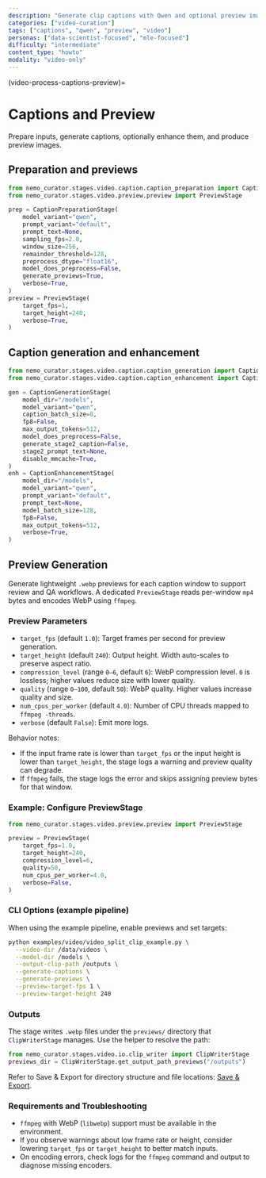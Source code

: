 ```yaml
---
description: "Generate clip captions with Qwen and optional preview images"
categories: ["video-curation"]
tags: ["captions", "qwen", "preview", "video"]
personas: ["data-scientist-focused", "mle-focused"]
difficulty: "intermediate"
content_type: "howto"
modality: "video-only"
---
```


(video-process-captions-preview)=

# Captions and Preview

Prepare inputs, generate captions, optionally enhance them, and produce preview images.

## Preparation and previews

```python
from nemo_curator.stages.video.caption.caption_preparation import CaptionPreparationStage
from nemo_curator.stages.video.preview.preview import PreviewStage

prep = CaptionPreparationStage(
    model_variant="qwen",
    prompt_variant="default",
    prompt_text=None,
    sampling_fps=2.0,
    window_size=256,
    remainder_threshold=128,
    preprocess_dtype="float16",
    model_does_preprocess=False,
    generate_previews=True,
    verbose=True,
)
preview = PreviewStage(
    target_fps=1,
    target_height=240,
    verbose=True,
)
```

## Caption generation and enhancement

```python
from nemo_curator.stages.video.caption.caption_generation import CaptionGenerationStage
from nemo_curator.stages.video.caption.caption_enhancement import CaptionEnhancementStage

gen = CaptionGenerationStage(
    model_dir="/models",
    model_variant="qwen",
    caption_batch_size=8,
    fp8=False,
    max_output_tokens=512,
    model_does_preprocess=False,
    generate_stage2_caption=False,
    stage2_prompt_text=None,
    disable_mmcache=True,
)
enh = CaptionEnhancementStage(
    model_dir="/models",
    model_variant="qwen",
    prompt_variant="default",
    prompt_text=None,
    model_batch_size=128,
    fp8=False,
    max_output_tokens=512,
    verbose=True,
)
```

## Preview Generation

Generate lightweight `.webp` previews for each caption window to support review and QA workflows. A dedicated `PreviewStage` reads per-window `mp4` bytes and encodes WebP using `ffmpeg`.

### Preview Parameters

- `target_fps` (default `1.0`): Target frames per second for preview generation.
- `target_height` (default `240`): Output height. Width auto-scales to preserve aspect ratio.
- `compression_level` (range `0–6`, default `6`): WebP compression level. `0` is lossless; higher values reduce size with lower quality.
- `quality` (range `0–100`, default `50`): WebP quality. Higher values increase quality and size.
- `num_cpus_per_worker` (default `4.0`): Number of CPU threads mapped to `ffmpeg -threads`.
- `verbose` (default `False`): Emit more logs.

Behavior notes:

- If the input frame rate is lower than `target_fps` or the input height is lower than `target_height`, the stage logs a warning and preview quality can degrade.
- If `ffmpeg` fails, the stage logs the error and skips assigning preview bytes for that window.

### Example: Configure PreviewStage

```python
from nemo_curator.stages.video.preview.preview import PreviewStage

preview = PreviewStage(
    target_fps=1.0,
    target_height=240,
    compression_level=6,
    quality=50,
    num_cpus_per_worker=4.0,
    verbose=False,
)
```

### CLI Options (example pipeline)

When using the example pipeline, enable previews and set targets:

```bash
python examples/video/video_split_clip_example.py \
  --video-dir /data/videos \
  --model-dir /models \
  --output-clip-path /outputs \
  --generate-captions \
  --generate-previews \
  --preview-target-fps 1 \
  --preview-target-height 240
```

### Outputs

The stage writes `.webp` files under the `previews/` directory that `ClipWriterStage` manages. Use the helper to resolve the path:

```python
from nemo_curator.stages.video.io.clip_writer import ClipWriterStage
previews_dir = ClipWriterStage.get_output_path_previews("/outputs")
```

Refer to Save & Export for directory structure and file locations: [Save & Export](video-save-export).

### Requirements and Troubleshooting

- `ffmpeg` with WebP (`libwebp`) support must be available in the environment.
- If you observe warnings about low frame rate or height, consider lowering `target_fps` or `target_height` to better match inputs.
- On encoding errors, check logs for the `ffmpeg` command and output to diagnose missing encoders.

<!-- end -->

